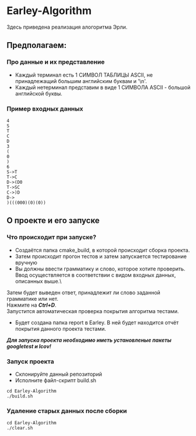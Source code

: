 # Earley-Algorithm
Здесь приведена реализация алогоритма Эрли.
## Предполагаем:
### Про данные и их представление
 - Каждый терминал есть 1 СИМВОЛ ТАБЛИЦЫ ASCII, не принадлежащий большим английским буквам и '\n'.
 - Каждый нетерминал представим в виде 1 СИМВОЛА ASCII - большой английской буквы.
### Пример входных данных
  ````
4
S
T
C
D
3
(
0
)
6
S->T
T->C
D->(D0
T->SC
C->)D
D->
)(((000)(0)(0))
 ````

 
## О проекте и его запуске
### Что происходит при запуске?
 - Создаётся папка cmake_build, в которой происходит сборка проекта.
 - Затем происходит прогон тестов и затем запускается тестирование вручную
 - Вы должны ввести грамматику и слово, которое хотите проверить.\
 Ввод осуществляется в соответствии с видом входных данных, описанных выше.\
 
 Затем будет выведен ответ, принадлежит ли слово заданной грамматике или нет.\
 Нажмите на ***Ctrl+D***.\
 Запустится автоматическая проверка покрытия алгоритма тестами.
  - Будет создана папка report в Earley. В ней будет находится отчёт покрытия данного проекта тестами.
  
  ***Для запуска проекта необходимо иметь установленые пакеты googletest и lcov\!***
 ### Запуск проекта
 - Склонируйте данный репозиторий
 - Исполните файл-скрипт build.sh
 ````
 cd Earley-Algorithm
 ./build.sh
 ````
 ### Удаление старых данных после сборки
 ````
 cd Earley-Algorithm
 ./clear.sh
 ````
